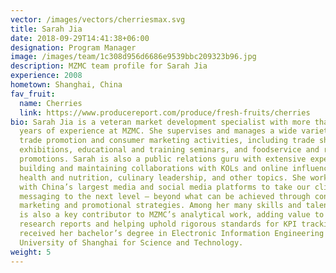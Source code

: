 ```yaml
---
vector: /images/vectors/cherriesmax.svg
title: Sarah Jia
date: 2018-09-29T14:41:38+06:00
designation: Program Manager
image: /images/team/1c308d956d6686e9539bbc209323b96.jpg
description: MZMC team profile for Sarah Jia
experience: 2008
hometown: Shanghai, China
fav_fruit:
  name: Cherries
  link: https://www.producereport.com/produce/fresh-fruits/cherries
bio: Sarah Jia is a veteran market development specialist with more than 10
  years of experience at MZMC. She supervises and manages a wide variety of
  trade promotion and consumer marketing activities, including trade show
  exhibitions, educational and training seminars, and foodservice and retail
  promotions. Sarah is also a public relations guru with extensive experience
  building and maintaining collaborations with KOLs and online influencers in
  health and nutrition, culinary leadership, and other topics. She works closely
  with China’s largest media and social media platforms to take our clients’
  messaging to the next level — beyond what can be achieved through conventional
  marketing and promotional strategies. Among her many skills and talents, Sarah
  is also a key contributor to MZMC’s analytical work, adding value to market
  research reports and helping uphold rigorous standards for KPI tracking. Sarah
  received her bachelor’s degree in Electronic Information Engineering from the
  University of Shanghai for Science and Technology.
weight: 5
---
```

